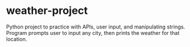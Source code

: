 # weather-project
Python project to practice with APIs, user input, and manipulating strings. Program prompts user to input any city, then prints the weather for that location.
